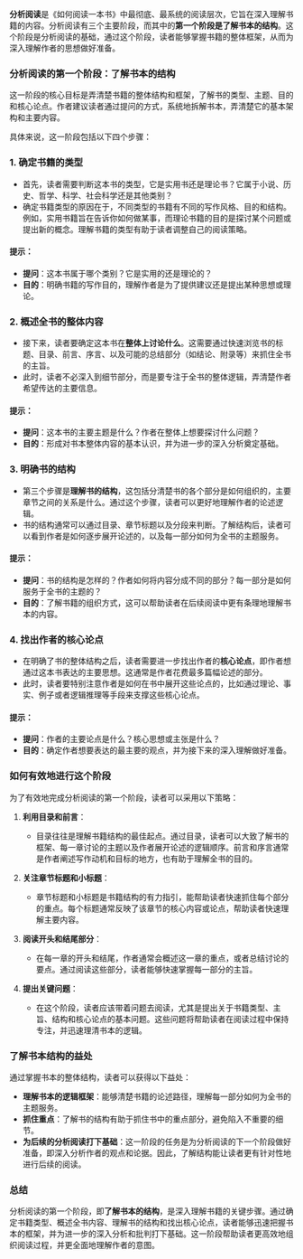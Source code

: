 **分析阅读**是《如何阅读一本书》中最彻底、最系统的阅读层次，它旨在深入理解书籍的内容。分析阅读有三个主要阶段，而其中的**第一个阶段是了解书本的结构**。这个阶段是分析阅读的基础，通过这个阶段，读者能够掌握书籍的整体框架，从而为深入理解作者的思想做好准备。

### 分析阅读的第一个阶段：了解书本的结构

这一阶段的核心目标是弄清楚书籍的整体结构和框架，了解书的类型、主题、目的和核心论点。作者建议读者通过提问的方式，系统地拆解书本，弄清楚它的基本架构和主要内容。

具体来说，这一阶段包括以下四个步骤：

### 1. **确定书籍的类型**

- 首先，读者需要判断这本书的类型，它是实用书还是理论书？它属于小说、历史、哲学、科学、社会科学还是其他类别？
- 确定书籍类型的原因在于，不同类型的书籍有不同的写作风格、目的和结构。例如，实用书籍旨在告诉你如何做某事，而理论书籍的目的是探讨某个问题或提出新的概念。理解书籍的类型有助于读者调整自己的阅读策略。

#### 提示：
- **提问**：这本书属于哪个类别？它是实用的还是理论的？
- **目的**：明确书籍的写作目的，理解作者是为了提供建议还是提出某种思想或理论。

### 2. **概述全书的整体内容**

- 接下来，读者要确定这本书在**整体上讨论什么**。这需要通过快速浏览书的标题、目录、前言、序言、以及可能的总结部分（如结论、附录等）来抓住全书的主旨。
- 此时，读者不必深入到细节部分，而是要专注于全书的整体逻辑，弄清楚作者希望传达的主要信息。

#### 提示：
- **提问**：这本书的主要主题是什么？作者在整体上想要探讨什么问题？
- **目的**：形成对书本整体内容的基本认识，并为进一步的深入分析奠定基础。

### 3. **明确书的结构**

- 第三个步骤是**理解书的结构**，这包括分清楚书的各个部分是如何组织的，主要章节之间的关系是什么。通过这个步骤，读者可以更好地理解作者的论述逻辑。
- 书的结构通常可以通过目录、章节标题以及分段来判断。了解结构后，读者可以看到作者是如何逐步展开论述的，以及每一部分如何为全书的主题服务。

#### 提示：
- **提问**：书的结构是怎样的？作者如何将内容分成不同的部分？每一部分是如何服务于全书的主题的？
- **目的**：了解书籍的组织方式，这可以帮助读者在后续阅读中更有条理地理解书本的内容。

### 4. **找出作者的核心论点**

- 在明确了书的整体结构之后，读者需要进一步找出作者的**核心论点**，即作者想通过这本书表达的主要思想。这通常是作者花费最多篇幅论述的部分。
- 此时，读者要特别注意作者是如何在书中展开这些论点的，比如通过理论、事实、例子或者逻辑推理等手段来支撑这些核心论点。

#### 提示：
- **提问**：作者的主要论点是什么？核心思想或主张是什么？
- **目的**：确定作者想要表达的最主要的观点，并为接下来的深入理解做好准备。

### 如何有效地进行这个阶段

为了有效地完成分析阅读的第一个阶段，读者可以采用以下策略：

1. **利用目录和前言**：
   - 目录往往是理解书籍结构的最佳起点。通过目录，读者可以大致了解书的框架、每一章讨论的主题以及作者展开论述的逻辑顺序。前言和序言通常是作者阐述写作动机和目标的地方，也有助于理解全书的目的。

2. **关注章节标题和小标题**：
   - 章节标题和小标题是书籍结构的有力指引，能帮助读者快速抓住每个部分的重点。每个标题通常反映了该章节的核心内容或论点，帮助读者快速理解主要内容。

3. **阅读开头和结尾部分**：
   - 在每一章的开头和结尾，作者通常会概述这一章的重点，或者总结讨论的要点。通过阅读这些部分，读者能够快速掌握每一部分的主旨。

4. **提出关键问题**：
   - 在这个阶段，读者应该带着问题去阅读，尤其是提出关于书籍类型、主旨、结构和核心论点的基本问题。这些问题将帮助读者在阅读过程中保持专注，并迅速理清书本的逻辑。

### 了解书本结构的益处

通过掌握书本的整体结构，读者可以获得以下益处：
- **理解书本的逻辑框架**：能够清楚书籍的论述路径，理解每一部分如何为全书的主题服务。
- **抓住重点**：了解书的结构有助于抓住书中的重点部分，避免陷入不重要的细节。
- **为后续的分析阅读打下基础**：这一阶段的任务是为分析阅读的下一个阶段做好准备，即深入分析作者的观点和论据。因此，了解结构能让读者更有针对性地进行后续的阅读。

### 总结

分析阅读的第一个阶段，即**了解书本的结构**，是深入理解书籍的关键步骤。通过确定书籍类型、概述全书内容、理解书的结构和找出核心论点，读者能够迅速把握书本的框架，并为进一步的深入分析和批判打下基础。这一阶段帮助读者更高效地组织阅读过程，并更全面地理解作者的意图。
